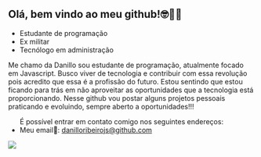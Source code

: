 <h2>
  Olá, bem vindo ao meu github!🤓🖖🏻
</h2>
<ul>
  <li>Estudante de programação</li>
  <li>Ex militar</li>
  <li>Tecnólogo em administração</li>
</ul>
<p>
Me chamo da Danillo sou estudante de programação, atualmente focado em
Javascript. Busco viver de tecnologia e contribuir com essa revolução 
pois acredito que essa é a profissão do futuro. 
Estou sentindo que estou ficando para trás em não 
aproveitar as oportunidades que a tecnologia está 
proporcionando. Nesse github vou postar alguns projetos pessoais
praticando e evoluindo, sempre aberto a oportunidades!!!
</p>
<ul>
  É possível entrar em contato comigo
  nos seguintes endereços:
  <li>Meu email📩: <a href="danilloribeirojs@github.com">danilloribeirojs@github.com</li>
</ul>
<img src="https://img.shields.io/badge/Instagram-E4405F?style=for-the-badge&logo=instagram&logoColor=white">

<!---
danillojs/danillojs is a ✨ special ✨ repository because its `README.md` (this file) appears on your GitHub profile.
You can click the Preview link to take a look at your changes.
--->
